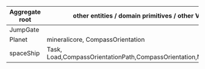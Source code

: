 | Aggregate root | other entities / domain primitives / other VOs                    |
|----------------|-------------------------------------------------------------------|
| JumpGate       ||
| Planet         | mineralicore, CompassOrientation                                  |
| spaceShip      | Task, Load,CompassOrientationPath,CompassOrientation,MineralicOre |

